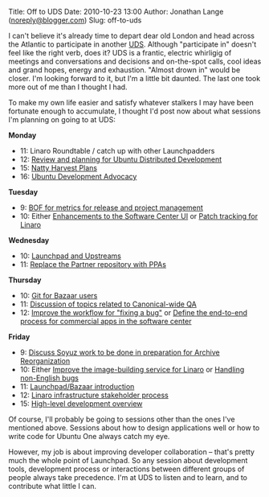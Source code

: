 Title: Off to UDS
Date: 2010-10-23 13:00
Author: Jonathan Lange (noreply@blogger.com)
Slug: off-to-uds

I can't believe it's already time to depart dear old London and head
across the Atlantic to participate in another
[UDS](http://summit.ubuntu.com/). Although "participate in" doesn't feel
like the right verb, does it? UDS is a frantic, electric whirligig of
meetings and conversations and decisions and on-the-spot calls, cool
ideas and grand hopes, energy and exhaustion. "Almost drown in" would be
closer. I'm looking forward to it, but I'm a little bit daunted. The
last one took more out of me than I thought I had.  
  
To make my own life easier and satisfy whatever stalkers I may have been
fortunate enough to accumulate, I thought I'd post now about what
sessions I'm planning on going to at UDS:  
  
**Monday**  
  

-   11: Linaro Roundtable / catch up with other Launchpadders
-   12: [Review and planning for Ubuntu Distributed
    Development](https://blueprints.edge.launchpad.net/ubuntu/+spec/other-foundations-n-distributed-development-review-and-planning)
-   15: [Natty Harvest
    Plans](https://blueprints.edge.launchpad.net/ubuntu/+spec/ubuntutheproject-community-n-harvest-plans)
-   16: [Ubuntu Development
    Advocacy](https://blueprints.edge.launchpad.net/ubuntu/+spec/ubuntutheproject-community-n-developer-advocacy)

<div>

**Tuesday**

</div>

<div>

-   9: [BOF for metrics for release and project
    management](https://blueprints.edge.launchpad.net/ubuntu/+spec/ubuntutheproject-launchpad-n-metrichooks)
-   10: Either [Enhancements to the Software Center
    UI](https://blueprints.edge.launchpad.net/ubuntu/+spec/appdevs-desktop-n-software-center-ui-enhancements) or
    [Patch tracking for
    Linaro](https://wiki.linaro.org/Platform/Infrastructure/Specs/PatchTracking)

<div>

**Wednesday**

</div>

</div>

<div>

-   10: [Launchpad and
    Upstreams](https://blueprints.edge.launchpad.net/ubuntu/+spec/ubuntutheproject-community-n-launchpad-for-upstreams)
-   11: [Replace the Partner repository with
    PPAs](https://blueprints.edge.launchpad.net/software-center/+spec/other-foundations-n-partner-repository)

<div>

**Thursday**

</div>

</div>

<div>

-   10: [Git for Bazaar
    users](https://blueprints.edge.launchpad.net/ubuntu/+spec/other-general-n-git-for-bzr-users)
-   11: [Discussion of topics related to Canonical-wide
    QA](https://wiki.canonical.com/CoP/QA/UDS-NAgenda)
-   12: [Improve the workflow for "fixing a
    bug"](https://blueprints.edge.launchpad.net/ubuntu/+spec/ubuntutheproject-community-n-improve-fixing-a-bug-workflow)
    or [Define the end-to-end process for commercial apps in the
    software
    center](https://blueprints.edge.launchpad.net/ubuntu/+spec/appdevs-n-commercial-apps)

<div>

**Friday**

</div>

</div>

<div>

-   9: [Discuss Soyuz work to be done in preparation for Archive
    Reorganization](https://wiki.ubuntu.com/ArchiveReorganisation/Components/Preparation)
-   10: Either [Improve the image-building service for
    Linaro](https://wiki.linaro.org/Platform/Infrastructure/Specs/ImageBuildPolish)
    or [Handling non-English
    bugs](https://blueprints.edge.launchpad.net/ubuntu/+spec/ubuntutheproject-qa-n-handling-nonenglish-bugs)
-   11: [Launchpad/Bazaar
    introduction](https://blueprints.edge.launchpad.net/ubuntu/+spec/ubuntutheproject-launchpad-n-launchpad-bazaar-introduction)
-   12: [Linaro infrastructure stakeholder
    process](https://wiki.linaro.org/Platform/Infrastructure/StakeholderProcess)
-   15: [High-level development
    overview](https://blueprints.edge.launchpad.net/ubuntu/+spec/ubuntutheproject-community-n-high-level-dev-overview)

<div>

Of course, I'll probably be going to sessions other than the ones I've
mentioned above. Sessions about how to design applications well or how
to write code for Ubuntu One always catch my eye.

</div>

</div>

<div>

However, my job is about improving developer collaboration – that's
pretty much the whole point of Launchpad. So any session about
development tools, development process or interactions between different
groups of people always take precedence. I'm at UDS to listen and to
learn, and to contribute what little I can.

</div>
